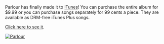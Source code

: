 Parlour has finally made it to [iTunes](http://www.last.fm/affiliate_sendto.php?link=labshop&prod=2688124&pos=c63b499b3e4868e147cbd95d080a26df)! You can purchase the entire album for $9.99 or you can purchase songs separately for 99 cents a piece. They are available as DRM-free iTunes Plus songs.

[Click here to see it](http://www.last.fm/affiliate_sendto.php?link=labshop&prod=2688124&pos=c63b499b3e4868e147cbd95d080a26df).

[![Parlour](parlour300.thumbnail.jpg)](http://www.alexseifert.com/news/wp-content/uploads/2007/11/parlour300.jpg "Parlour")